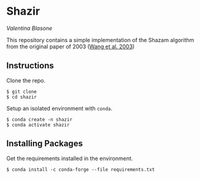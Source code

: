 Shazir
============
*Valentina Blasone*

This repository contains a simple implementation of the Shazam algorithm from the original paper of 2003 ([Wang et al. 2003](https://www.researchgate.net/publication/220723446_An_Industrial_Strength_Audio_Search_Algorithm))

Instructions
------------

Clone the repo.

    $ git clone 
    $ cd shazir

Setup an isolated environment with `conda`.

    $ conda create -n shazir
    $ conda activate shazir

Installing Packages
--------------------

Get the requirements installed in the environment.

    $ conda install -c conda-forge --file requirements.txt
